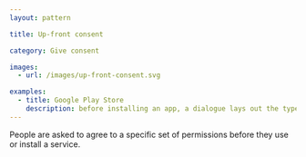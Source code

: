 ```yaml
---
layout: pattern

title: Up-front consent

category: Give consent

images:
  - url: /images/up-front-consent.svg

examples:
  - title: Google Play Store
    description: before installing an app, a dialogue lays out the types of data and the phone features the app can access
---
```


People are asked to agree to a specific set of permissions before they use or install a service.

